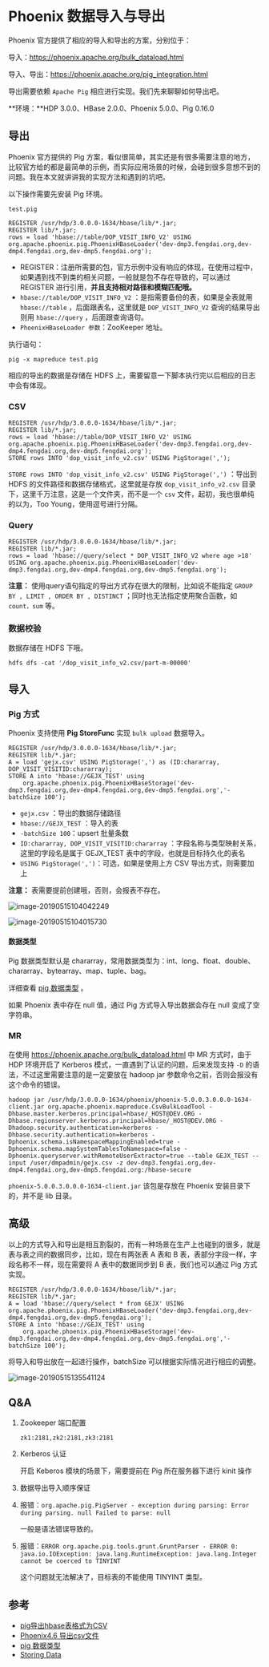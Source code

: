 # Phoenix 数据导入与导出

Phoenix 官方提供了相应的导入和导出的方案，分别位于：

导入：https://phoenix.apache.org/bulk_dataload.html

导入、导出：https://phoenix.apache.org/pig_integration.html

导出需要依赖 `Apache Pig` 相应进行实现。我们先来聊聊如何导出吧。

**环境：**HDP 3.0.0、HBase 2.0.0、Phoenix 5.0.0、Pig 0.16.0

## 导出

Phoenix 官方提供的 Pig 方案，看似很简单，其实还是有很多需要注意的地方，比较官方给的都是最简单的示例，而实际应用场景的时候，会碰到很多意想不到的问题。我在本文就讲讲我的实现方法和遇到的坑吧。

以下操作需要先安装 Pig 环境。

`test.pig`

```shell
REGISTER /usr/hdp/3.0.0.0-1634/hbase/lib/*.jar;
REGISTER lib/*.jar;
rows = load 'hbase://table/DOP_VISIT_INFO_V2' USING org.apache.phoenix.pig.PhoenixHBaseLoader('dev-dmp3.fengdai.org,dev-dmp4.fengdai.org,dev-dmp5.fengdai.org');
```

- REGISTER：注册所需要的包，官方示例中没有响应的体现，在使用过程中，如果遇到找不到类的相关问题，一般就是包不存在导致的，可以通过 REGISTER 进行引用，**并且支持相对路径和模糊匹配哦。**
- `hbase://table/DOP_VISIT_INFO_V2` ：是指需要备份的表，如果是全表就用 `hbase://table` ，后面跟表名，这里就是 `DOP_VISIT_INFO_V2` 查询的结果导出则用 `hbase://query` ，后面跟查询语句。
- `PhoenixHBaseLoader 参数`：ZooKeeper 地址。

执行语句：

```shell
pig -x mapreduce test.pig
```

相应的导出的数据是存储在 HDFS 上，需要留意一下脚本执行完以后相应的日志中会有体现。

### CSV

```shell
REGISTER /usr/hdp/3.0.0.0-1634/hbase/lib/*.jar;
REGISTER lib/*.jar;
rows = load 'hbase://table/DOP_VISIT_INFO_V2' USING org.apache.phoenix.pig.PhoenixHBaseLoader('dev-dmp3.fengdai.org,dev-dmp4.fengdai.org,dev-dmp5.fengdai.org');
STORE rows INTO 'dop_visit_info_v2.csv' USING PigStorage(',');
```

`STORE rows INTO 'dop_visit_info_v2.csv' USING PigStorage(',')` ：导出到 HDFS 的文件路径和数据存储格式，这里就是存放 `dop_visit_info_v2.csv` 目录下，这里千万注意，这是一个文件夹，而不是一个 `csv` 文件，起初，我也很单纯的以为，Too Young，使用逗号进行分隔。

### Query

```shell
REGISTER /usr/hdp/3.0.0.0-1634/hbase/lib/*.jar;
REGISTER lib/*.jar;
rows = load 'hbase://query/select * DOP_VISIT_INFO_V2 where age >18' USING org.apache.phoenix.pig.PhoenixHBaseLoader('dev-dmp3.fengdai.org,dev-dmp4.fengdai.org,dev-dmp5.fengdai.org');
```

**注意：** 使用query语句指定的导出方式存在很大的限制，比如说不能指定 `GROUP BY , LIMIT , ORDER BY , DISTINCT` ；同时也无法指定使用聚合函数，如 `count，sum` 等。

### 数据校验

数据存储在 HDFS 下哦。

```shell
hdfs dfs -cat '/dop_visit_info_v2.csv/part-m-00000'
```

## 导入

### Pig 方式

Phoenix 支持使用 **Pig StoreFunc** 实现 `bulk upload` 数据导入。

```shell
REGISTER /usr/hdp/3.0.0.0-1634/hbase/lib/*.jar;
REGISTER lib/*.jar;
A = load 'gejx.csv' USING PigStorage(',') as (ID:chararray, DOP_VISIT_VISITID:chararray); 
STORE A into 'hbase://GEJX_TEST' using
    org.apache.phoenix.pig.PhoenixHBaseStorage('dev-dmp3.fengdai.org,dev-dmp4.fengdai.org,dev-dmp5.fengdai.org','-batchSize 100');
```

- `gejx.csv` ：导出的数据存储路径
- `hbase://GEJX_TEST` ：导入的表
- `-batchSize 100`：upsert 批量条数
- `ID:chararray, DOP_VISIT_VISITID:chararray` ：字段名称与类型映射关系，这里的字段名是属于 GEJX_TEST 表中的字段，也就是目标持久化的表名
- `USING PigStorage(',')`：可选，如果是使用上方 CSV 导出方式，则需要加上

**注意：** 表需要提前创建哦，否则，会报表不存在。

![image-20190515104042249](assets/image-20190515104042249.png)

![image-20190515104015730](assets/image-20190515104015730.png)

#### 数据类型

Pig 数据类型默认是 chararray，常用数据类型为：int、long、float、double、chararray、bytearray、map、tuple、bag。

详细查看 [pig 数据类型](https://n3xtchen.github.io/n3xtchen/hadoop/2014/01/06/hadoop-data-pig-data-type) 。

如果 Phoenix 表中存在 null 值，通过 Pig 方式导入导出数据会存在 null 变成了空字符串。

### MR

在使用 https://phoenix.apache.org/bulk_dataload.html 中 MR 方式时，由于 HDP 环境开启了 Kerberos 模式，一直遇到了认证的问题，后来发现支持 `-D` 的语法，不过这里需要注意的是一定要放在 hadoop jar 参数命令之前，否则会报没有这个命令的错误。

```shell
hadoop jar /usr/hdp/3.0.0.0-1634/phoenix/phoenix-5.0.0.3.0.0.0-1634-client.jar org.apache.phoenix.mapreduce.CsvBulkLoadTool -Dhbase.master.kerberos.principal=hbase/_HOST@DEV.ORG -Dhbase.regionserver.kerberos.principal=hbase/_HOST@DEV.ORG -Dhadoop.security.authentication=kerberos -Dhbase.security.authentication=kerberos -Dphoenix.schema.isNamespaceMappingEnabled=true -Dphoenix.schema.mapSystemTablesToNamespace=false -Dphoenix.queryserver.withRemoteUserExtractor=true --table GEJX_TEST --input /user/dmpadmin/gejx.csv -z dev-dmp3.fengdai.org,dev-dmp4.fengdai.org,dev-dmp5.fengdai.org:/hbase-secure
```

`phoenix-5.0.0.3.0.0.0-1634-client.jar` 该包是存放在 Phoenix 安装目录下的，并不是 lib 目录。

## 高级

以上的方式导入和导出是相互割裂的，而有一种场景在生产上也碰到的很多，就是表与表之间的数据同步，比如，现在有两张表 A 表和 B 表，表部分字段一样，字段名称不一样，现在需要将 A 表中的数据同步到 B 表，我们也可以通过 Pig 方式实现。

```shell
REGISTER /usr/hdp/3.0.0.0-1634/hbase/lib/*.jar;
REGISTER lib/*.jar;
A = load 'hbase://query/select * from GEJX' USING org.apache.phoenix.pig.PhoenixHBaseLoader('dev-dmp3.fengdai.org,dev-dmp4.fengdai.org,dev-dmp5.fengdai.org');
STORE A into 'hbase://GEJX_TEST' using
    org.apache.phoenix.pig.PhoenixHBaseStorage('dev-dmp3.fengdai.org,dev-dmp4.fengdai.org,dev-dmp5.fengdai.org','-batchSize 100');
```

将导入和导出放在一起进行操作，batchSize 可以根据实际情况进行相应的调整。

![image-20190515135541124](assets/image-20190515135541124.png)

## Q&A

1. Zookeeper 端口配置

   ```shell
   zk1:2181,zk2:2181,zk3:2181
   ```

2. Kerberos 认证

   开启 Keberos 模块的场景下，需要提前在 Pig 所在服务器下进行 kinit 操作

3. 数据导出导入顺序保证

4. 报错：`org.apache.pig.PigServer - exception during parsing: Error during parsing. null Failed to parse: null`

   一般是语法错误导致的。

5. 报错：`ERROR org.apache.pig.tools.grunt.GruntParser - ERROR 0: java.io.IOException: java.lang.RuntimeException: java.lang.Integer cannot be coerced to TINYINT`

   这个问题就无法解决了，目标表的不能使用 TINYINT 类型。

## 参考

- [pig导出hbase表格式为CSV](https://www.jianshu.com/p/cdb60f0d5ed7)
- [Phoenix4.6 导出csv文件](http://itfish.net/article/59764.html)
- [pig 数据类型](https://n3xtchen.github.io/n3xtchen/hadoop/2014/01/06/hadoop-data-pig-data-type)
- [Storing Data](https://www.tutorialspoint.com/apache_pig/apache_pig_storing_data.htm)